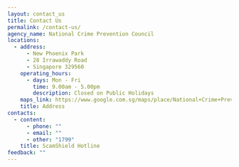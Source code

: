 ```yaml
---
layout: contact_us
title: Contact Us
permalink: /contact-us/
agency_name: National Crime Prevention Council
locations:
  - address:
      - New Phoenix Park
      - 28 Irrawaddy Road
      - Singapore 329560
    operating_hours:
      - days: Mon - Fri
        time: 9.00am - 5.00pm
        description: Closed on Public Holidays
    maps_link: https://www.google.com.sg/maps/place/National+Crime+Prevention+Council/@1.3241474,103.8426961,17z/data=!3m2!4b1!5s0x31da19de27fc6a4f:0xdbf9c4d6c85f96a3!4m6!3m5!1s0x31da19dfcfec8c13:0xce16ac1e70734701!8m2!3d1.324142!4d103.845271!16s%2Fg%2F1tfkn828
    title: Address
contacts:
  - content:
      - phone: ""
      - email: ""
      - other: "1799"
    title: ScamShield Hotline
feedback: ""
---
```

